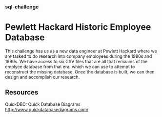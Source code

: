 ### sql-challenge
# Pewlett Hackard Historic Employee Database
This challenge has us as a new data engineer at Pewlett Hackard where we are tasked to do research into company employees during the 1980s and 1990s. We have access to six CSV files that are all that remaains of the emplyee database from that era, which we can use to attempt to reconstruct the missing database. Once the database is built, we can then design and accomplish our research.
## Resources
QuickDBD: Quick Database Diagrams<br>
http://www.quickdatabasediagrams.com/